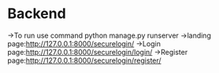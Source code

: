 # Backend
->To run use command python manage.py runserver
->landing page:http://127.0.0.1:8000/securelogin/
->Login page:http://127.0.0.1:8000/securelogin/login/
->Register page:http://127.0.0.1:8000/securelogin/register/
